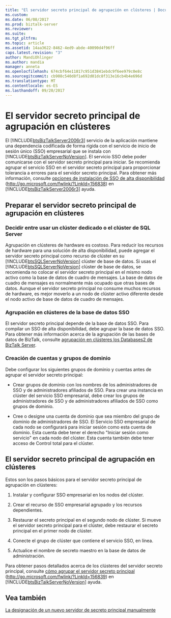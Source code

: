 ```yaml
---
title: "El servidor secreto principal de agrupación en clústeres | Documentos de Microsoft"
ms.custom: 
ms.date: 06/08/2017
ms.prod: biztalk-server
ms.reviewer: 
ms.suite: 
ms.tgt_pltfrm: 
ms.topic: article
ms.assetid: 14aa3622-8462-4ed9-abde-40090d4f96ff
caps.latest.revision: "3"
author: MandiOhlinger
ms.author: mandia
manager: anneta
ms.openlocfilehash: 674cbf64e11817c951d3841ebdc9f6ee979c0e8c
ms.sourcegitcommit: cb908c540d8f1a692d01dc8f313e16cb4b4e696d
ms.translationtype: MT
ms.contentlocale: es-ES
ms.lasthandoff: 09/20/2017
---
```

# <a name="clustering-the-master-secret-server"></a>El servidor secreto principal de agrupación en clústeres
El [!INCLUDE[btsBizTalkServer2006r3](../includes/btsbiztalkserver2006r3-md.md)] servicio de la aplicación mantiene una dependencia codificada de forma rígida con el servicio de inicio de sesión único (SSO) empresarial que se instala con [!INCLUDE[btsBizTalkServerNoVersion](../includes/btsbiztalkservernoversion-md.md)]. El servicio SSO debe poder comunicarse con el servidor secreto principal para iniciar. Se recomienda agrupar el servicio SSO en el servidor secreto principal para proporcionar tolerancia a errores para el servidor secreto principal. Para obtener más información, consulte [opciones de instalación de SSO de alta disponibilidad](http://go.microsoft.com/fwlink/?LinkId=156838) (http://go.microsoft.com/fwlink/?LinkId=156838) en [!INCLUDE[btsBizTalkServer2006r3](../includes/btsbiztalkserver2006r3-md.md)] ayuda.  
  
## <a name="preparing-for-clustering-the-master-secret-server"></a>Preparar el servidor secreto principal de agrupación en clústeres  
  
### <a name="deciding-whether-to-use-a-dedicated-cluster-or-the-sql-server-cluster"></a>Decidir entre usar un clúster dedicado o el clúster de SQL Server  
 Agrupación en clústeres de hardware es costoso. Para reducir los recursos de hardware para una solución de alta disponibilidad, puede agregar el servidor secreto principal como recurso de clúster en su [!INCLUDE[btsSQLServerNoVersion](../includes/btssqlservernoversion-md.md)] clúster de base de datos. Si usas el [!INCLUDE[btsSQLServerNoVersion](../includes/btssqlservernoversion-md.md)] clúster de base de datos, se recomienda no colocar el servidor secreto principal en el mismo nodo activo como la base de datos de cuadro de mensajes. La base de datos de cuadro de mensajes es normalmente más ocupado que otras bases de datos. Aunque el servidor secreto principal no consume muchos recursos de hardware, es mejor moverlo a un nodo de clúster activo diferente desde el nodo activo de base de datos de cuadro de mensajes.  
  
### <a name="clustering-the-sso-database"></a>Agrupación en clústeres de la base de datos SSO  
 El servidor secreto principal depende de la base de datos SSO. Para compilar un SSO de alta disponibilidad, debe agrupar la base de datos SSO. Para obtener más información acerca de la agrupación de las bases de datos de BizTalk, consulte [agrupación en clústeres los Databases2 de BizTalk Server](../technical-guides/clustering-the-biztalk-server-databases2.md).  
  
### <a name="creating-domain-groups-and-accounts"></a>Creación de cuentas y grupos de dominio  
 Debe configurar los siguientes grupos de dominio y cuentas antes de agrupar el servidor secreto principal:  
  
-   Crear grupos de dominio con los nombres de los administradores de SSO y de administradores afiliados de SSO. Para crear una instancia en clúster del servicio SSO empresarial, debe crear los grupos de administradores de SSO y de administradores afiliados de SSO como grupos de dominio.  
  
-   Cree o designe una cuenta de dominio que sea miembro del grupo de dominio de administradores de SSO. El Servicio SSO empresarial de cada nodo se configurará para iniciar sesión como esta cuenta de dominio. Esta cuenta debe tener el derecho "Iniciar sesión como servicio" en cada nodo del clúster. Esta cuenta también debe tener acceso de Control total para el clúster.  
  
## <a name="clustering-the-master-secret-server"></a>El servidor secreto principal de agrupación en clústeres  
 Estos son los pasos básicos para el servidor secreto principal de agrupación en clústeres:  
  
1.  Instalar y configurar SSO empresarial en los nodos del clúster.  
  
2.  Crear el recurso de SSO empresarial agrupado y los recursos dependientes.  
  
3.  Restaurar el secreto principal en el segundo nodo de clúster. Si mueve el servidor secreto principal para el clúster, debe restaurar el secreto principal en el primer nodo de clúster.  
  
4.  Conecte el grupo de clúster que contiene el servicio SSO, en línea.  
  
5.  Actualice el nombre de secreto maestro en la base de datos de administración.  
  
 Para obtener pasos detallados acerca de los clústeres del servidor secreto principal, consulte [cómo agrupar el servidor secreto principal](http://go.microsoft.com/fwlink/?LinkId=156839) (http://go.microsoft.com/fwlink/?LinkId=156839) en [!INCLUDE[btsBizTalkServerNoVersion](../includes/btsbiztalkservernoversion-md.md)] ayuda.  
  
## <a name="see-also"></a>Vea también  
 [La designación de un nuevo servidor de secreto principal manualmente](../technical-guides/designating-a-new-master-secret-server-manually.md)
